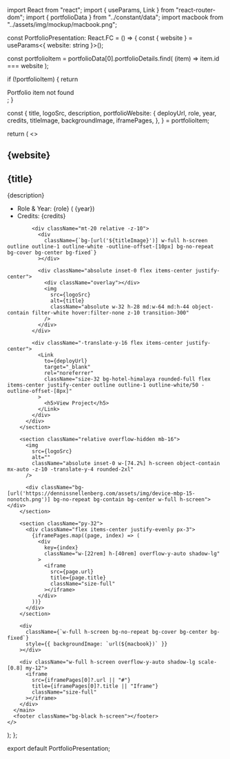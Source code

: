 import React from "react";
import { useParams, Link } from "react-router-dom";
import { portfolioData } from "../constant/data";
import macbook from "../assets/img/mockup/macbook.png";

const PortfolioPresentation: React.FC = () => {
const { website } = useParams<{ website: string }>();

const portfolioItem = portfolioData[0].portfolioDetails.find(
(item) => item.id === website
);

if (!portfolioItem) {
return <div>Portfolio item not found</div>;
}

const {
title,
logoSrc,
description,
portfolioWebsite: {
deployUrl,
role,
year,
credits,
titleImage,
backgroundImage,
iframePages,
},
} = portfolioItem;

return (
<>

<main className="px-0 pb-0">
<section>
<div className="container">
<h1 className="text-8xl capitalize hidden">{website}</h1>
<h1 className="text-8xl">{title}</h1>
<p className="max-w-lg">{description}</p>
<ul className="mt-8">
<li>
<span className="text-gray-600">Role & Year:</span> {role} (
{year})
</li>
<li>
<span className="text-gray-600">Credits:</span> {credits}
</li>
</ul>

            <div className="mt-20 relative -z-10">
              <div
                className={`bg-[url('${titleImage}')] w-full h-screen outline outline-1 outline-white -outline-offset-[10px] bg-no-repeat bg-cover bg-center bg-fixed`}
              ></div>

              <div className="absolute inset-0 flex items-center justify-center">
                <div className="overlay"></div>
                <img
                  src={logoSrc}
                  alt={title}
                  className="absolute w-32 h-28 md:w-64 md:h-44 object-contain filter-white hover:filter-none z-10 transition-300"
                />
              </div>
            </div>

            <div className="-translate-y-16 flex items-center justify-center">
              <Link
                to={deployUrl}
                target="_blank"
                rel="noreferrer"
                className="size-32 bg-hotel-himalaya rounded-full flex items-center justify-center outline outline-1 outline-white/50 -outline-offset-[8px]"
              >
                <h5>View Project</h5>
              </Link>
            </div>
          </div>
        </section>

        <section className="relative overflow-hidden mb-16">
          <img
            src={logoSrc}
            alt=""
            className="absolute inset-0 w-[74.2%] h-screen object-contain mx-auto -z-10 -translate-y-4 rounded-2xl"
          />

          <div className="bg-[url('https://dennissnellenberg.com/assets/img/device-mbp-15-nonotch.png')] bg-no-repeat bg-contain bg-center w-full h-screen"></div>
        </section>

        <section className="py-32">
          <div className="flex items-center justify-evenly px-3">
            {iframePages.map((page, index) => (
              <div
                key={index}
                className="w-[22rem] h-[40rem] overflow-y-auto shadow-lg"
              >
                <iframe
                  src={page.url}
                  title={page.title}
                  className="size-full"
                ></iframe>
              </div>
            ))}
          </div>
        </section>

        <div
          className={`w-full h-screen bg-no-repeat bg-cover bg-center bg-fixed`}
          style={{ backgroundImage: `url(${macbook})` }}
        ></div>

        <div className="w-full h-screen overflow-y-auto shadow-lg scale-[0.8] my-12">
          <iframe
            src={iframePages[0]?.url || "#"}
            title={iframePages[0]?.title || "Iframe"}
            className="size-full"
          ></iframe>
        </div>
      </main>
      <footer className="bg-black h-screen"></footer>
    </>

);
};

export default PortfolioPresentation;

<div className="capitalize">
          <NavbarBreadCrumb page="portfolio" currentPage="Hotel Himalaya" />
        </div>
